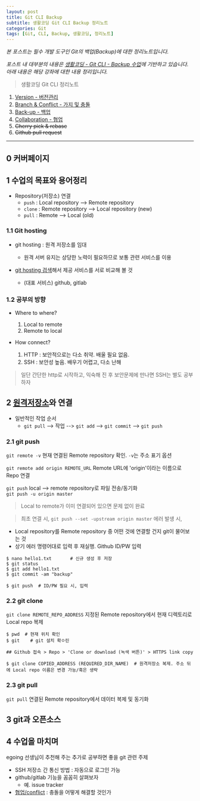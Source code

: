 ```yaml
---
layout: post
title: Git CLI Backup
subtitle: 생활코딩 Git CLI Backup 정리노트
categories: Git
tags: [Git, CLI, Backup, 생활코딩, 정리노트]
---
```


*본 포스트는 필수 개발 도구인 Git의 백업(Backup)에 대한 정리노트입니다.*

*포스트 내 대부분의 내용은 [생활코딩 - Git CLI - Backup 수업][git-cli-backup]에 기반하고 있습니다. 아래 내용은 해당 강좌에 대한 내용 정리입니다.*

> 생활코딩 Git CLI 정리노트   
  1. [Version - 버전관리][git1]
  1. [Branch & Conflict - 가지 및 충돌][git2]
  1. [Back-up - 백업][git3]
  1. [Collaboration - 협업][git4]
  1. ~~Cherry pick & rebase~~
  1. ~~Github pull request~~

[git1]: https://jamescbjeon.github.io/Git/2020/09/05/opent-git-cli-version.html
[git2]: https://jamescbjeon.github.io/Git/2020/09/06/opent-git-cli-branch.html
[git3]: https://jamescbjeon.github.io/Git/2020/09/07/opent-git-cli-backup.html
[git4]: https://jamescbjeon.github.io/Git/2020/09/08/opent-git-cli-collaboration.html
[git-cli-backup]: https://opentutorials.org/course/3841

***

## 0 커버페이지

## 1 수업의 목표와 용어정리

* Repository(저장소) 연결
	* `push` : Local repository --> Remote repository
	* `clone` : Remote repository --> Local repository (new)
	* `pull` : Remote --> Local (old)

### 1.1 Git hosting

* git hosting	: 원격 저장소를 임대
	* 원격 서버 유지는 상당한 노력이 필요하므로 보통 관련 서비스를 이용

* [git hosting 검색][git-hosting-compare]해서 제공 서비스를 서로 비교해 볼 것
	* (대표 서비스) github, gitlab

### 1.2 공부의 방향

* Where to where?
	1. Local to remote
	1. Remote to local

* How connect?
	1. HTTP : 보안적으로는 다소 취약. 배울 필요 없음.
	1. SSH : 보안성 높음. 배우기 어렵고, 다소 난해

> 일단 간단한 http로 시작하고, 익숙해 진 후 보안문제에 만나면 SSH는 별도 공부하자

## 2 [원격저장소][git-remoterepo]와 연결

* 일반적인 작업 순서
	* `git pull` --> 작업 --> `git add` --> `git commit` --> `git push`

### 2.1 git push

`git remote -v`	현재 연결된 Remote repository 확인. `-v`는 주소 표기 옵션

`git remote add origin REMOTE_URL` Remote URL에 'origin'이라는 이름으로 Repo 연결

`git push` local --> remote repository로 파일 전송/동기화   
`git push -u origin master`

> Local to remote가 이미 연결되어 있으면 문제 없이 완료

> 최초 연결 시, `git push --set -upstream origin master` 에러 발생 시,   
* Local repository를 Remote repository 중 어떤 것에 연결할 건지 git이 물어보는 것
* 상기 에러 명령어대로 입력 후 재실행. Github ID/PW 입력

~~~Terminal/Example
$ nano hello1.txt		# 신규 생성 후 저장
$ git status
$ git add hello1.txt
$ git commit -am "backup"

$ git push  # ID/PW 필요 시, 입력
~~~

### 2.2 git clone

`git clone REMOTE_REPO_ADDRESS` 지정된 Remote repository에서 현재 디렉토리로 Local repo 복제

~~~Terminal/Example
$ pwd  # 현재 위치 확인
$ git	 # git 설치 확ㅇ린

## Github 접속 > Repo > 'Clone or download (녹색 버튼)' > HTTPS link copy

$ git clone COPIED_ADDRESS (REQUIRED_DIR_NAME)  # 원격저장소 복제. 주소 뒤에 Local repo 이름은 변경 가능/혹은 생략
~~~

### 2.3 git pull

`git pull` 연결된 Remote repository에서 데이터 복제 및 동기화

## 3 git과 오픈소스

## 4 수업을 마치며

egoing 선생님이 추천해 주는 추가로 공부하면 좋을 git 관련 주제

* SSH	저장소 간 통신 방법 : 자동으로 로그인 가능
* github/gitlab	기능을 꼼꼼히 살펴보자
	* 예. issue tracker
* [협업/conflict][git4] : 충돌을 어떻게 해결할 것인가

[git-hosting-compare]: https://comparegithosting.com/
[git-remoterepo]: https://git-scm.com/book/ko/v2/Git%EC%9D%98-%EA%B8%B0%EC%B4%88-%EB%A6%AC%EB%AA%A8%ED%8A%B8-%EC%A0%80%EC%9E%A5%EC%86%8C#_remote_repos
